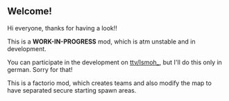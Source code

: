 ## Welcome!
Hi everyone, thanks for having a look!!

This is a **WORK-IN-PROGRESS** mod, which is atm unstable and in development.

You can participate in the development on [ttv/Ismoh_](https://www.twitch.tv/ismoh_), but I'll do this only in german. Sorry for that!

This is a factorio mod, which creates teams and also modify the map to have separated secure starting spawn areas.